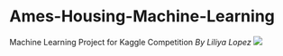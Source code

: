 # Ames-Housing-Machine-Learning
Machine Learning Project for Kaggle Competition
*By Liliya Lopez*
<img src='https://storage.googleapis.com/kaggle-competitions/kaggle/5407/media/housesbanner.png'/>
